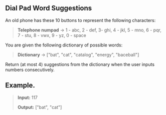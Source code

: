 ## Dial Pad Word Suggestions

An old phone has these 10 buttons to represent the following characters:
>**Telephone numpad** -> 1 - abc, 2 - def, 3- ghi, 4 - jkl, 5 - mno, 6 - pqr, 7 - stu, 8 - vwx, 9 - yz, 0 - space

You are given the following dictionary of possible words:
>**Dictionary** -> ["bat", "cat", "catalog", "energy", "baceball"]

Return (at most 4) suggestions from the dictionary when the user inputs numbers consecutively.

## **Example.**
>
>**Input:** 117
>
>**Output:** ["bat", "cat"]
